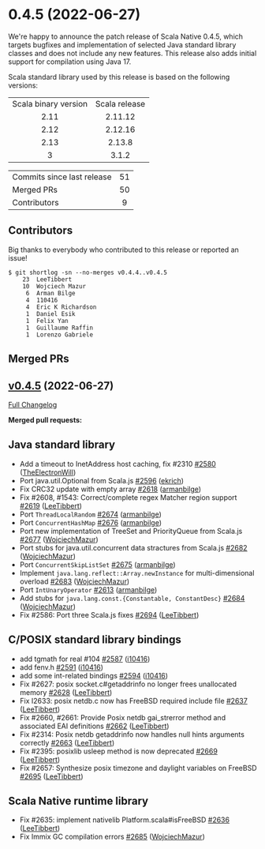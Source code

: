 
# 0.4.5 (2022-06-27)

We're happy to announce the patch release of Scala Native 0.4.5, which targets bugfixes and 
implementation of selected Java standard library classes and does not include any new features.
This release also adds initial support for compilation using Java 17.

Scala standard library used by this release is based on the following versions:
<table>
<tbody>
  <tr>
    <td>Scala binary version</td>
    <td>Scala release</td>
  </tr>
  <tr>
    <td align="center">2.11</td>
    <td align="center">2.11.12</td>
  </tr>
  <tr>
    <td align="center">2.12</td>
    <td align="center">2.12.16</td>
  </tr>
  <tr>
    <td align="center">2.13</td>
    <td align="center">2.13.8</td>
  </tr>
  <tr>
    <td align="center">3</td>
    <td align="center">3.1.2</td>
  </tr>
</tbody>
</table>


<table>
<tbody>
  <tr>
    <td>Commits since last release</td>
    <td align="center">51</td>
  </tr>
  <tr>
    <td>Merged PRs</td>
    <td align="center">50</td>
  </tr>
    <tr>
    <td>Contributors</td>
    <td align="center">9</td>
  </tr>
</tbody>
</table>

## Contributors

Big thanks to everybody who contributed to this release or reported an issue!

```
$ git shortlog -sn --no-merges v0.4.4..v0.4.5
    23	LeeTibbert
    10	Wojciech Mazur
     6	Arman Bilge
     4	110416
     4	Eric K Richardson
     1	Daniel Esik
     1	Felix Yan
     1	Guillaume Raffin
     1	Lorenzo Gabriele
```


## Merged PRs

## [v0.4.5](https://github.com/scala-native/scala-native/tree/v0.4.5) (2022-06-27)

[Full Changelog](https://github.com/scala-native/scala-native/compare/v0.4.4...v0.4.5)

**Merged pull requests:**

## Java standard library

- Add a timeout to InetAddress host caching, fix #2310
  [\#2580](https://github.com/scala-native/scala-native/pull/2580)
  ([TheElectronWill](https://github.com/TheElectronWill))
- Port java.util.Optional from Scala.js
  [\#2596](https://github.com/scala-native/scala-native/pull/2596)
  ([ekrich](https://github.com/ekrich))
- Fix CRC32 update with empty array
  [\#2618](https://github.com/scala-native/scala-native/pull/2618)
  ([armanbilge](https://github.com/armanbilge))
- Fix #2608, #1543: Correct/complete regex Matcher region support
  [\#2619](https://github.com/scala-native/scala-native/pull/2619)
  ([LeeTibbert](https://github.com/LeeTibbert))
- Port `ThreadLocalRandom`
  [\#2674](https://github.com/scala-native/scala-native/pull/2674)
  ([armanbilge](https://github.com/armanbilge))
- Port `ConcurrentHashMap`
  [\#2676](https://github.com/scala-native/scala-native/pull/2676)
  ([armanbilge](https://github.com/armanbilge))
- Port new implementation of TreeSet and PriorityQueue from Scala.js
  [\#2677](https://github.com/scala-native/scala-native/pull/2677)
  ([WojciechMazur](https://github.com/WojciechMazur))
- Port stubs for java.util.concurrent data stractures from Scala.js
  [\#2682](https://github.com/scala-native/scala-native/pull/2682)
  ([WojciechMazur](https://github.com/WojciechMazur))
- Port `ConcurrentSkipListSet`
  [\#2675](https://github.com/scala-native/scala-native/pull/2675)
  ([armanbilge](https://github.com/armanbilge))
- Implement `java.lang.reflect::Array.newInstance` for multi-dimensional overload
  [\#2683](https://github.com/scala-native/scala-native/pull/2683)
  ([WojciechMazur](https://github.com/WojciechMazur))
- Port `IntUnaryOperator`
  [\#2613](https://github.com/scala-native/scala-native/pull/2613)
  ([armanbilge](https://github.com/armanbilge))
- Add stubs for `java.lang.const.{Constantable, ConstantDesc}`
  [\#2684](https://github.com/scala-native/scala-native/pull/2684)
  ([WojciechMazur](https://github.com/WojciechMazur))
- Fix #2586: Port three Scala.js fixes
  [\#2694](https://github.com/scala-native/scala-native/pull/2694)
  ([LeeTibbert](https://github.com/LeeTibbert))


## C/POSIX standard library bindings

- add tgmath for real #104
  [\#2587](https://github.com/scala-native/scala-native/pull/2587)
  ([i10416](https://github.com/i10416))
- add fenv.h
  [\#2591](https://github.com/scala-native/scala-native/pull/2591)
  ([i10416](https://github.com/i10416))
- add some int-related bindings
  [\#2594](https://github.com/scala-native/scala-native/pull/2594)
  ([i10416](https://github.com/i10416))
- Fix #2627: posix socket.c#getaddrinfo no longer frees unallocated memory
  [\#2628](https://github.com/scala-native/scala-native/pull/2628)
  ([LeeTibbert](https://github.com/LeeTibbert))
- Fix I2633: posix netdb.c now has FreeBSD required include file
  [\#2637](https://github.com/scala-native/scala-native/pull/2637)
  ([LeeTibbert](https://github.com/LeeTibbert))
- Fix #2660, #2661: Provide Posix netdb gai_strerror method and associated EAI definitions
  [\#2662](https://github.com/scala-native/scala-native/pull/2662)
  ([LeeTibbert](https://github.com/LeeTibbert))
- Fix #2314: Posix netdb getaddrinfo now handles null hints arguments correctly
  [\#2663](https://github.com/scala-native/scala-native/pull/2663)
  ([LeeTibbert](https://github.com/LeeTibbert))
- Fix #2395: posixlib usleep method is now deprecated
  [\#2669](https://github.com/scala-native/scala-native/pull/2669)
  ([LeeTibbert](https://github.com/LeeTibbert))
- Fix #2657: Synthesize posix timezone and daylight variables on FreeBSD
  [\#2695](https://github.com/scala-native/scala-native/pull/2695)
  ([LeeTibbert](https://github.com/LeeTibbert))

## Scala Native runtime library
- Fix #2635: implement nativelib Platform.scala#isFreeBSD
  [\#2636](https://github.com/scala-native/scala-native/pull/2636)
  ([LeeTibbert](https://github.com/LeeTibbert))
- Fix Immix GC compilation errors
  [\#2685](https://github.com/scala-native/scala-native/pull/2685)
  ([WojciechMazur](https://github.com/WojciechMazur))
